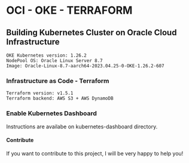 # OCI - OKE - TERRAFORM

## Building Kubernetes Cluster on Oracle Cloud Infrastructure
```
OKE Kubernetes version: 1.26.2
NodePool OS: Oracle Linux Server 8.7
Image: Oracle-Linux-8.7-aarch64-2023.04.25-0-OKE-1.26.2-607
```
### Infrastructure as Code - Terraform
```
Terraform version: v1.5.1
Terraform backend: AWS S3 + AWS DynamoDB
```

### Enable Kubernetes Dashboard
Instructions are availabe on kubernetes-dashboard directory.

#### Contribute
If you want to contribute to this project, I will be very happy to help you!